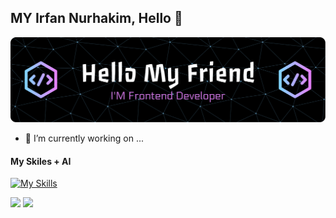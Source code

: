 ## MY Irfan Nurhakim, Hello 👋


![Irfan Nurhakim](img/banner1.png)
<!--
**Irfan-Nurhakim/Irfan-Nurhakim** is a ✨ _special_ ✨ repository because its `README.md` (this file) appears on your GitHub profile.

Here are some ideas to get you started:

- 🔭 I’m currently working on ...
- 🌱 I’m currently learning ...
- 👯 I’m looking to collaborate on ...
- 🤔 I’m looking for help with ...
- 💬 Ask me about ...
- 📫 How to reach me: ...
- 😄 Pronouns: ...
- ⚡ Fun fact: ...
-->

- 🔭 I’m currently working on ...


#### My Skiles +  AI

[![My Skills](https://skillicons.dev/icons?i=html,css,javascript,php,python,laravel,flutter,mysql,=light)](https://skillicons.dev)
 
<img src="https://img.shields.io/badge/ChatGPT-74aa9c?style=for-the-badge&logo=openai&logoColor=white" /> <img src="https://img.shields.io/badge/Google%20Gemini-8E75B2?style=for-the-badge&logo=googlegemini&logoColor=white"/>
